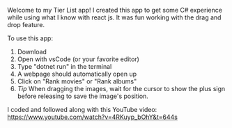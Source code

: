 Welcome to my Tier List app!
I created this app to get some C# experience while using what I know with react js. It was fun working with the drag and drop feature.

To use this app:

1. Download
2. Open with vsCode (or your favorite editor)
3. Type "dotnet run" in the terminal
4. A webpage should automatically open up
5. Click on "Rank movies" or "Rank albums"
6. _Tip_ When dragging the images, wait for the cursor to show the plus sign before releasing to save the image's position.

I coded and followed along with this YouTube video: https://www.youtube.com/watch?v=4RKuyp_bOhY&t=644s
